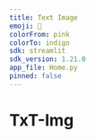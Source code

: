 ```yaml
---
title: Text Image
emoji: 🚀
colorFrom: pink
colorTo: indigo
sdk: streamlit
sdk_version: 1.21.0
app_file: Home.py
pinned: false
---
```


# TxT-Img
